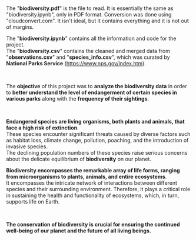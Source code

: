 <br>

The "**biodiversity.pdf**" is the file to read. It is essentially the same as "biodiversity.ipynb", only in PDF format. Conversion was done using "cloudconvert.com". It isn't ideal, but it contains everything and it is not out of margins.<br>

The "**biodiversity.ipynb**" contains all the information and code for the project.<br>
The "**biodiversity.csv**" contains the cleaned and merged data from "**observations.csv**" and "**species_info.csv**", which was curated by **National Parks Service** (https://www.nps.gov/index.htm).

<br>

The **objective** of this project was to **analyze the biodiversity data** in order to **better understand the level of endangerment of certain species in various parks** along with the **frequency of their sightings**.

<br>

**Endangered species are living organisms, both plants and animals, that face a high risk of extinction**. 
<br>These species encounter significant threats caused by diverse factors such as habitat loss, climate change, pollution, poaching, and the introduction of invasive species.
<br>The declining population numbers of these species raise serious concerns about the delicate equilibrium of **biodiversity** on our planet.

**Biodiversity encompasses the remarkable array of life forms, ranging from microorganisms to plants, animals, and entire ecosystems**. 
<br>It encompasses the intricate network of interactions between different species and their surrounding environment. Therefore, it plays a critical role in sustaining the health and functionality of ecosystems, which, in turn, supports life on Earth.

<br>

**The conservation of biodiversity is crucial for ensuring the continued well-being of our planet and the future of all living beings.**

<br>
